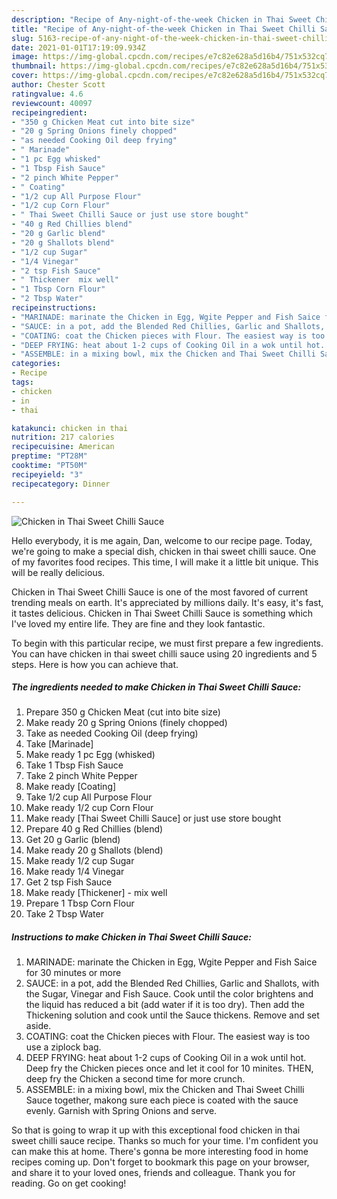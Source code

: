 ```yaml
---
description: "Recipe of Any-night-of-the-week Chicken in Thai Sweet Chilli Sauce"
title: "Recipe of Any-night-of-the-week Chicken in Thai Sweet Chilli Sauce"
slug: 5163-recipe-of-any-night-of-the-week-chicken-in-thai-sweet-chilli-sauce
date: 2021-01-01T17:19:09.934Z
image: https://img-global.cpcdn.com/recipes/e7c82e628a5d16b4/751x532cq70/chicken-in-thai-sweet-chilli-sauce-recipe-main-photo.jpg
thumbnail: https://img-global.cpcdn.com/recipes/e7c82e628a5d16b4/751x532cq70/chicken-in-thai-sweet-chilli-sauce-recipe-main-photo.jpg
cover: https://img-global.cpcdn.com/recipes/e7c82e628a5d16b4/751x532cq70/chicken-in-thai-sweet-chilli-sauce-recipe-main-photo.jpg
author: Chester Scott
ratingvalue: 4.6
reviewcount: 40097
recipeingredient:
- "350 g Chicken Meat cut into bite size"
- "20 g Spring Onions finely chopped"
- "as needed Cooking Oil deep frying"
- " Marinade"
- "1 pc Egg whisked"
- "1 Tbsp Fish Sauce"
- "2 pinch White Pepper"
- " Coating"
- "1/2 cup All Purpose Flour"
- "1/2 cup Corn Flour"
- " Thai Sweet Chilli Sauce or just use store bought"
- "40 g Red Chillies blend"
- "20 g Garlic blend"
- "20 g Shallots blend"
- "1/2 cup Sugar"
- "1/4 Vinegar"
- "2 tsp Fish Sauce"
- " Thickener  mix well"
- "1 Tbsp Corn Flour"
- "2 Tbsp Water"
recipeinstructions:
- "MARINADE: marinate the Chicken in Egg, Wgite Pepper and Fish Saice for 30 minutes or more"
- "SAUCE: in a pot, add the Blended Red Chillies, Garlic and Shallots, with the Sugar, Vinegar and Fish Sauce. Cook until the color brightens and the liquid has reduced a bit (add water if it is too dry). Then add the Thickening solution and cook until the Sauce thickens. Remove and set aside."
- "COATING: coat the Chicken pieces with Flour. The easiest way is too use a ziplock bag."
- "DEEP FRYING: heat about 1-2 cups of Cooking Oil in a wok until hot. Deep fry the Chicken pieces once and let it cool for 10 minites. THEN, deep fry the Chicken a second time for more crunch."
- "ASSEMBLE: in a mixing bowl, mix the Chicken and Thai Sweet Chilli Sauce together, makong sure each piece is coated with the sauce evenly. Garnish with Spring Onions and serve."
categories:
- Recipe
tags:
- chicken
- in
- thai

katakunci: chicken in thai 
nutrition: 217 calories
recipecuisine: American
preptime: "PT28M"
cooktime: "PT50M"
recipeyield: "3"
recipecategory: Dinner

---
```



![Chicken in Thai Sweet Chilli Sauce](https://img-global.cpcdn.com/recipes/e7c82e628a5d16b4/751x532cq70/chicken-in-thai-sweet-chilli-sauce-recipe-main-photo.jpg)

Hello everybody, it is me again, Dan, welcome to our recipe page. Today, we're going to make a special dish, chicken in thai sweet chilli sauce. One of my favorites food recipes. This time, I will make it a little bit unique. This will be really delicious.

Chicken in Thai Sweet Chilli Sauce is one of the most favored of current trending meals on earth. It's appreciated by millions daily. It's easy, it's fast, it tastes delicious. Chicken in Thai Sweet Chilli Sauce is something which I've loved my entire life. They are fine and they look fantastic.




To begin with this particular recipe, we must first prepare a few ingredients. You can have chicken in thai sweet chilli sauce using 20 ingredients and 5 steps. Here is how you can achieve that.

<!--inarticleads1-->

##### The ingredients needed to make Chicken in Thai Sweet Chilli Sauce:

1. Prepare 350 g Chicken Meat (cut into bite size)
1. Make ready 20 g Spring Onions (finely chopped)
1. Take as needed Cooking Oil (deep frying)
1. Take  [Marinade]
1. Make ready 1 pc Egg (whisked)
1. Take 1 Tbsp Fish Sauce
1. Take 2 pinch White Pepper
1. Make ready  [Coating]
1. Take 1/2 cup All Purpose Flour
1. Make ready 1/2 cup Corn Flour
1. Make ready  [Thai Sweet Chilli Sauce] or just use store bought
1. Prepare 40 g Red Chillies (blend)
1. Get 20 g Garlic (blend)
1. Make ready 20 g Shallots (blend)
1. Make ready 1/2 cup Sugar
1. Make ready 1/4 Vinegar
1. Get 2 tsp Fish Sauce
1. Make ready  [Thickener] - mix well
1. Prepare 1 Tbsp Corn Flour
1. Take 2 Tbsp Water




<!--inarticleads2-->

##### Instructions to make Chicken in Thai Sweet Chilli Sauce:

1. MARINADE: marinate the Chicken in Egg, Wgite Pepper and Fish Saice for 30 minutes or more
1. SAUCE: in a pot, add the Blended Red Chillies, Garlic and Shallots, with the Sugar, Vinegar and Fish Sauce. Cook until the color brightens and the liquid has reduced a bit (add water if it is too dry). Then add the Thickening solution and cook until the Sauce thickens. Remove and set aside.
1. COATING: coat the Chicken pieces with Flour. The easiest way is too use a ziplock bag.
1. DEEP FRYING: heat about 1-2 cups of Cooking Oil in a wok until hot. Deep fry the Chicken pieces once and let it cool for 10 minites. THEN, deep fry the Chicken a second time for more crunch.
1. ASSEMBLE: in a mixing bowl, mix the Chicken and Thai Sweet Chilli Sauce together, makong sure each piece is coated with the sauce evenly. Garnish with Spring Onions and serve.




So that is going to wrap it up with this exceptional food chicken in thai sweet chilli sauce recipe. Thanks so much for your time. I'm confident you can make this at home. There's gonna be more interesting food in home recipes coming up. Don't forget to bookmark this page on your browser, and share it to your loved ones, friends and colleague. Thank you for reading. Go on get cooking!
